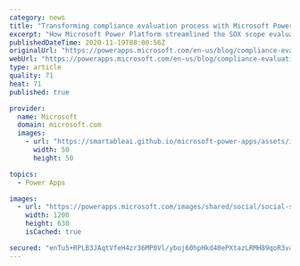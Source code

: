 ```yaml
---
category: news
title: "Transforming compliance evaluation process with Microsoft Power Platform"
excerpt: "How Microsoft Power Platform streamlined the SOX scope evaluation process to boost productivity and deliver significant cost savings."
publishedDateTime: 2020-11-19T08:00:56Z
originalUrl: "https://powerapps.microsoft.com/en-us/blog/compliance-evaluation-process/"
webUrl: "https://powerapps.microsoft.com/en-us/blog/compliance-evaluation-process/"
type: article
quality: 71
heat: 71
published: true

provider:
  name: Microsoft
  domain: microsoft.com
  images:
    - url: "https://smartableai.github.io/microsoft-power-apps/assets/images/organizations/microsoft.com-50x50.jpg"
      width: 50
      height: 50

topics:
  - Power Apps

images:
  - url: "https://powerapps.microsoft.com/images/shared/social/social-share-post-ignite.png"
    width: 1200
    height: 630
    isCached: true

secured: "enTu5+RPLB3JAqtVfeH4zr36MP0Vl/yboj60hpHkd40ePXtazLRMH89qoR3vazBTF4UWrC5UikicNxxVeSscAyNCFCzkF7ho1q6+xwA/v03nFiWQUbayrNJEyr8/mS1DL+8Zw/PztkC5q78TgBHbsVEsdtU7oPSYAixr+1wT4iNdC4jqLxqnCkQCrBB9cd3BWF6fR23+rhZZ3vxuO5YSAzec5OFC5AFwlPKMzf+LV5Ng0SbEmfWu8EnacXkwE5RoD0qziWs9W1faB9/FR1WcVv0jBPOknkRRlsEcfSVtgpi0bFXCiYbEqPijx0gdLwkwaj9B7DBcrcGt3WKSKREK08woVrq9ZmJvUmiKpaT4Dzg=;rhjJMxNh2katAQkA0VX8uw=="
---
```


